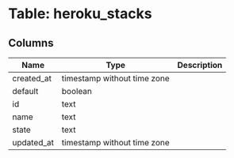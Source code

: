 
# Table: heroku_stacks

## Columns
| Name        | Type           | Description  |
| ------------- | ------------- | -----  |
|created_at|timestamp without time zone||
|default|boolean||
|id|text||
|name|text||
|state|text||
|updated_at|timestamp without time zone||
